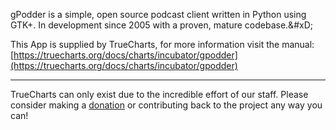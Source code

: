 gPodder is a simple, open source podcast client written in Python using GTK+. In development since 2005 with a proven, mature codebase.&amp;#xD;

This App is supplied by TrueCharts, for more information visit the manual: [https://truecharts.org/docs/charts/incubator/gpodder](https://truecharts.org/docs/charts/incubator/gpodder)

---

TrueCharts can only exist due to the incredible effort of our staff.
Please consider making a [donation](https://truecharts.org/docs/about/sponsor) or contributing back to the project any way you can!
